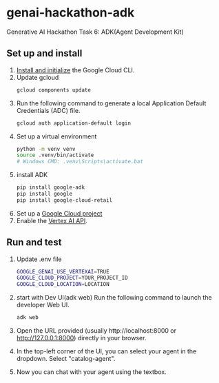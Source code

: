 # genai-hackathon-adk
Generative AI Hackathon Task 6: ADK(Agent Development Kit)

## Set up and install 

1. [Install and initialize](https://cloud.google.com/sdk/docs/install) the Google Cloud CLI.
1. Update gcloud 
    ```bash
    gcloud components update
    ```
1. Run the following command to generate a local Application Default Credentials (ADC) file. 
    ```bash
    gcloud auth application-default login
    ```
1. Set up a virtual environment
    ```bash
    python -m venv venv
    source .venv/bin/activate
    # Windows CMD: .venv\Scripts\activate.bat
    ```
1. install ADK
    ```bash
    pip install google-adk
    pip install google
    pip install google-cloud-retail
    ```
1. Set up a [Google Cloud project](https://cloud.google.com/vertex-ai/generative-ai/docs/start/quickstarts/quickstart-multimodal#setup-gcp)
1. Enable the [Vertex AI API](https://console.cloud.google.com/flows/enableapi?apiid=aiplatform.googleapis.com).

## Run and test 

1. Update .env file
    ```bash
    GOOGLE_GENAI_USE_VERTEXAI=TRUE
    GOOGLE_CLOUD_PROJECT=YOUR_PROJECT_ID
    GOOGLE_CLOUD_LOCATION=LOCATION
    ```
1. start with Dev UI(adk web)
    Run the following command to launch the developer Web UI.
    ```bash
    adk web
    ```

1. Open the URL provided (usually http://localhost:8000 or http://127.0.0.1:8000) directly in your browser.

1. In the top-left corner of the UI, you can select your agent in the dropdown. Select "catalog-agent".

1. Now you can chat with your agent using the textbox. 

